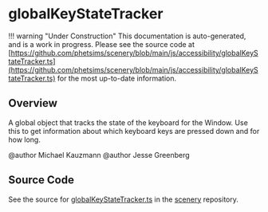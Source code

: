 # globalKeyStateTracker

!!! warning "Under Construction"
    This documentation is auto-generated, and is a work in progress. Please see the source code at
    [https://github.com/phetsims/scenery/blob/main/js/accessibility/globalKeyStateTracker.ts](https://github.com/phetsims/scenery/blob/main/js/accessibility/globalKeyStateTracker.ts) for the most up-to-date information.

## Overview

A global object that tracks the state of the keyboard for the Window. Use this
to get information about which keyboard keys are pressed down and for how long.

@author Michael Kauzmann
@author Jesse Greenberg



## Source Code

See the source for [globalKeyStateTracker.ts](https://github.com/phetsims/scenery/blob/main/js/accessibility/globalKeyStateTracker.ts) in the [scenery](https://github.com/phetsims/scenery) repository.
